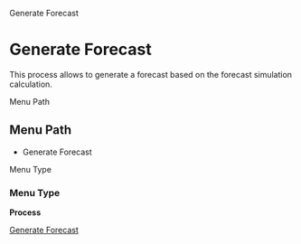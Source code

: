 
Generate Forecast
# Generate Forecast


This process allows to generate a forecast based on the forecast simulation calculation.

Menu Path
## Menu Path



- Generate Forecast

Menu Type
### Menu Type

**Process**


[Generate Forecast](../../functional-guide/window/process-m_forecast-generate-forecast.md)